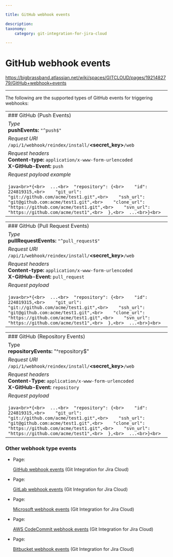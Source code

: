 ```yaml
---

title: GitHub webhook events

description:
taxonomy:
    category: git-integration-for-jira-cloud

---
```


# GitHub webhook events

<https://bigbrassband.atlassian.net/wiki/spaces/GITCLOUD/pages/1921482779/GitHub+webhook+events>

* * *

The following are the supported types of GitHub events for triggering webhooks:

|     |
| --- |
| ### GitHub (Push Events) |
| _Type_  <br>**pushEvents:** `"^push$"` |
| _Request URI_  <br>`/api/1/webhook/reindex/install/`**<secret\_key>**`/web` |
| _Request headers_  <br>**Content-type:** `application/x-www-form-urlencoded`  <br>**X-GitHub-Event:** `push` |
| _Request payload example_<br><br>```java<br>*{<br>  ...<br>  "repository": {<br>    "id": 224819315,<br>    "git_url": "git://github.com/acme/test1.git",<br>    "ssh_url": "git@github.com:acme/test1.git",<br>    "clone_url": "https://github.com/acme/test1.git",<br>    "svn_url": "https://github.com/acme/test1",<br>  },<br>  ...<br>}<br>``` |

|     |
| --- |
| ### GitHub (Pull Request Events) |
| _Type_  <br>**pullRequestEvents:** `"^pull_request$"` |
| _Request URI_  <br>`/api/1/webhook/reindex/install/`**<secret\_key>**`/web` |
| _Request headers_  <br>**Content-type:** `application/x-www-form-urlencoded`  <br>**X-GitHub-Event:** `pull_request` |
| _Request payload_<br><br>```java<br>*{<br>  ...<br>  "repository": {<br>    "id": 224819315,<br>    "git_url": "git://github.com/acme/test1.git",<br>    "ssh_url": "git@github.com:acme/test1.git",<br>    "clone_url": "https://github.com/acme/test1.git",<br>    "svn_url": "https://github.com/acme/test1",<br>  },<br>  ...<br>}<br>``` |

|     |
| --- |
| ### GitHub (Repository Events) |
| Type  <br>**repositoryEvents:** "^repository$" |
| _Request URI_  <br>`/api/1/webhook/reindex/install/`**<secret\_key>**`/web` |
| _Request headers_  <br>**Content-Type:** `application/x-www-form-urlencoded`  <br>**X-GitHub-Event:** `repository` |
| _Request payload_<br><br>```java<br>*{<br>  ...<br>  "repository": {<br>    "id": 224819315,<br>    "git_url": "git://github.com/acme/test1.git",<br>    "ssh_url": "git@github.com:acme/test1.git",<br>    "clone_url": "https://github.com/acme/test1.git",<br>    "svn_url": "https://github.com/acme/test1",<br>  },<br>  ...<br>}<br>``` |

### Other webhook type events

*   Page:
    
    [GitHub webhook events](/wiki/spaces/GITCLOUD/pages/1921482779/GitHub+webhook+events) (Git Integration for Jira Cloud)
    
*   Page:
    
    [GitLab webhook events](/wiki/spaces/GITCLOUD/pages/1922465801/GitLab+webhook+events) (Git Integration for Jira Cloud)
    
*   Page:
    
    [Microsoft webhook events](/wiki/spaces/GITCLOUD/pages/1921876015/Microsoft+webhook+events) (Git Integration for Jira Cloud)
    
*   Page:
    
    [AWS CodeCommit webhook events](/wiki/spaces/GITCLOUD/pages/1922203671/AWS+CodeCommit+webhook+events) (Git Integration for Jira Cloud)
    
*   Page:
    
    [Bitbucket webhook events](/wiki/spaces/GITCLOUD/pages/1921548328/Bitbucket+webhook+events) (Git Integration for Jira Cloud)
